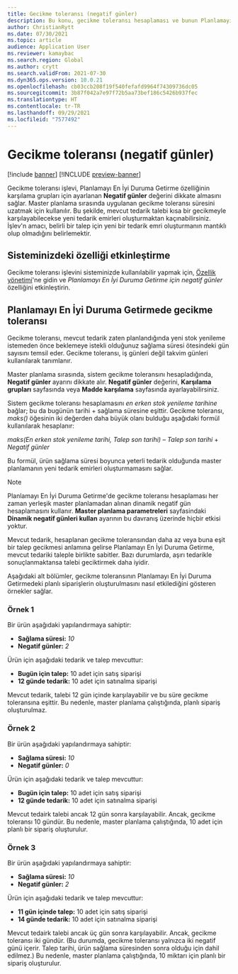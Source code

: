 ```yaml
---
title: Gecikme toleransı (negatif günler)
description: Bu konu, gecikme toleransı hesaplaması ve bunun Planlamayı En İyi Duruma Getirme'de planlı sipariş oluşturmayı nasıl etkilediği hakkında bilgi sağlar.
author: ChristianRytt
ms.date: 07/30/2021
ms.topic: article
audience: Application User
ms.reviewer: kamaybac
ms.search.region: Global
ms.author: crytt
ms.search.validFrom: 2021-07-30
ms.dyn365.ops.version: 10.0.21
ms.openlocfilehash: cb03ccb208f19f540fefafd9964f74309736dc05
ms.sourcegitcommit: 3b87f042a7e97f72b5aa73bef186c5426b937fec
ms.translationtype: HT
ms.contentlocale: tr-TR
ms.lasthandoff: 09/29/2021
ms.locfileid: "7577492"
---
```

# <a name="delay-tolerance-negative-days"></a>Gecikme toleransı (negatif günler)

[!include [banner](../../includes/banner.md)]
[!INCLUDE [preview-banner](../../includes/preview-banner.md)]

Gecikme toleransı işlevi, Planlamayı En İyi Duruma Getirme özelliğinin karşılama grupları için ayarlanan **Negatif günler** değerini dikkate almasını sağlar. Master planlama sırasında uygulanan gecikme toleransı süresini uzatmak için kullanılır. Bu şekilde, mevcut tedarik talebi kısa bir gecikmeyle karşılayabilecekse yeni tedarik emirleri oluşturmaktan kaçınabilirsiniz. İşlev'n amacı, belirli bir talep için yeni bir tedarik emri oluşturmanın mantıklı olup olmadığını belirlemektir.

## <a name="turn-on-the-feature-in-your-system"></a>Sisteminizdeki özelliği etkinleştirme

Gecikme toleransı işlevini sisteminizde kullanılabilir yapmak için, [Özellik yönetimi](../../../fin-ops-core/fin-ops/get-started/feature-management/feature-management-overview.md)'ne gidin ve *Planlamayı En İyi Duruma Getirme için negatif günler* özelliğini etkinleştirin.

## <a name="delay-tolerance-in-planning-optimization"></a>Planlamayı En İyi Duruma Getirmede gecikme toleransı

Gecikme toleransı, mevcut tedarik zaten planlandığında yeni stok yenileme istemeden önce beklemeye istekli olduğunuz sağlama süresi ötesindeki gün sayısını temsil eder. Gecikme toleransı, iş günleri değil takvim günleri kullanılarak tanımlanır.

Master planlama sırasında, sistem gecikme toleransını hesapladığında, **Negatif günler** ayarını dikkate alır. **Negatif günler** değerini, **Karşılama grupları** sayfasında veya **Madde karşılama** sayfasında ayarlayabilirsiniz.

Sistem gecikme toleransı hesaplamasını *en erken stok yenileme tarihine* bağlar; bu da bugünün tarihi + sağlama süresine eşittir. Gecikme toleransı, *maks()* öğesinin iki değerden daha büyük olanı bulduğu aşağıdaki formül kullanılarak hesaplanır:

*maks(En erken stok yenileme tarihi, Talep son tarihi)* – *Talep son tarihi* + *Negatif günler*

Bu formül, ürün sağlama süresi boyunca yeterli tedarik olduğunda master planlamanın yeni tedarik emirleri oluşturmamasını sağlar.

> [!NOTE]
> Planlamayı En İyi Duruma Getirme'de gecikme toleransı hesaplaması her zaman yerleşik master planlamadan alınan dinamik negatif gün hesaplamasını kullanır. **Master planlama parametreleri** sayfasindaki **Dinamik negatif günleri kullan** ayarının bu davranış üzerinde hiçbir etkisi yoktur.

Mevcut tedarik, hesaplanan gecikme toleransından daha az veya buna eşit bir talep gecikmesi anlamına gelirse Planlamayı En İyi Duruma Getirme, mevcut tedariki taleple birlikte sabitler. Bazı durumlarda, aşırı tedarikle sonuçlanmaktansa talebi geciktirmek daha iyidir.

Aşağıdaki alt bölümler, gecikme toleransının Planlamayı En İyi Duruma Getirmedeki planlı siparişlerin oluşturulmasını nasıl etkilediğini gösteren örnekler sağlar.

### <a name="example-1"></a>Örnek 1

Bir ürün aşağıdaki yapılandırmaya sahiptir:

- **Sağlama süresi:** *10*
- **Negatif günler:** *2*

Ürün için aşağıdaki tedarik ve talep mevcuttur:

- **Bugün için talep:** 10 adet için satış siparişi
- **12 günde tedarik:** 10 adet için satınalma siparişi

Mevcut tedarik, talebi 12 gün içinde karşılayabilir ve bu süre gecikme toleransına eşittir. Bu nedenle, master planlama çalıştığında, planlı sipariş oluşturulmaz.

### <a name="example-2"></a>Örnek 2

Bir ürün aşağıdaki yapılandırmaya sahiptir:

- **Sağlama süresi:** *10*
- **Negatif günler:** *0*

Ürün için aşağıdaki tedarik ve talep mevcuttur:

- **Bugün için talep:** 10 adet için satış siparişi
- **12 günde tedarik:** 10 adet için satınalma siparişi

Mevcut tedairk talebi ancak 12 gün sonra karşılayabilir. Ancak, gecikme toleransı 10 gündür. Bu nedenle, master planlama çalıştığında, 10 adet için planlı bir sipariş oluşturulur.

### <a name="example-3"></a>Örnek 3

Bir ürün aşağıdaki yapılandırmaya sahiptir:

- **Sağlama süresi:** *10*
- **Negatif günler:** *2*

Ürün için aşağıdaki tedarik ve talep mevcuttur:

- **11 gün içinde talep:** 10 adet için satış siparişi
- **14 günde tedarik:** 10 adet için satınalma siparişi

Mevcut tedairk talebi ancak üç gün sonra karşılayabilir. Ancak, gecikme toleransı iki gündür. (Bu durumda, gecikme toleransı yalnızca iki negatif günü içerir. Talep tarihi, ürün sağlama süresinden sonra olduğu için dahil edilmez.) Bu nedenle, master planlama çalıştığında, 10 miktarı için planlı bir sipariş oluşturulur.
